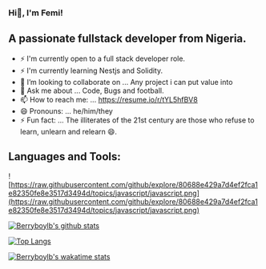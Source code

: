 ### Hi👋, I'm Femi!
## A passionate fullstack developer from Nigeria.
- ⚡ I'm currently open to a full stack developer role.
- ⚡ I'm currently learning Nestjs and Solidity.
- 👯 I’m looking to collaborate on ... Any project i can put value into
- 💬 Ask me about ... Code, Bugs and football.
- 📫 How to reach me: ... https://resume.io/r/tYL5hfBV8
- 😄 Pronouns: ... he/him/they
- ⚡ Fun fact: ... The illiterates of the 21st century are those who refuse to learn, unlearn and relearn 😄.

## Languages and Tools:
![https://raw.githubusercontent.com/github/explore/80688e429a7d4ef2fca1e82350fe8e3517d3494d/topics/javascript/javascript.png](https://raw.githubusercontent.com/github/explore/80688e429a7d4ef2fca1e82350fe8e3517d3494d/topics/javascript/javascript.png)


[![Berryboylb's github stats](https://github-readme-stats.vercel.app/api?username=berryboylb&show_icons=true&theme=radical)](https://github.com/asdsda/github-readme-stats)


[![Top Langs](https://github-readme-stats.vercel.app/api/top-langs/?username=berryboylb&langs_count=10&layout=compact)](https://github.com/anuraghazra/github-readme-stats)


[![Berryboylb's wakatime stats](https://github-readme-stats.vercel.app/api/wakatime?username=berryboylb)](https://github.com/anuraghazra/github-readme-stats)


